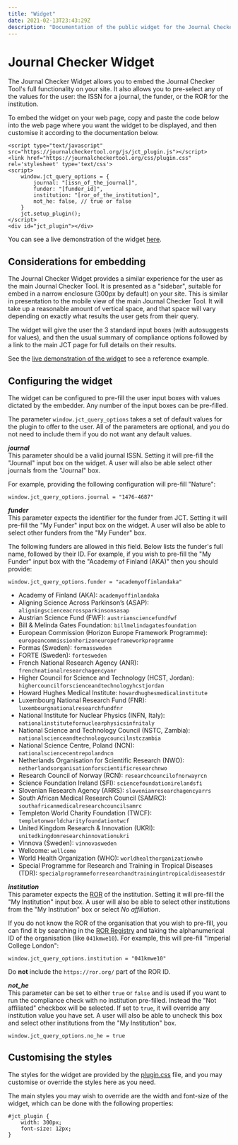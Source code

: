 ```yaml
---
title: "Widget"
date: 2021-02-13T23:43:29Z
description: "Documentation of the public widget for the Journal Checker Tool: Plan S Compliance Validator."
---
```


# Journal Checker Widget

The Journal Checker Widget allows you to embed the Journal Checker Tool's full functionality on your site. It also 
allows you to pre-select any of the values for the user: the ISSN for a journal, the funder, or the ROR for the institution.

To embed the widget on your web page, copy and paste the code below into the web page where you want the widget to be displayed,
and then customise it according to the documentation below.

```code
<script type="text/javascript" src="https://journalcheckertool.org/js/jct_plugin.js"></script>
<link href="https://journalcheckertool.org/css/plugin.css" rel='stylesheet' type='text/css'>
<script>
    window.jct_query_options = {
        journal: "[issn_of_the_journal]",
        funder: "[funder_id]",
        institution: "[ror_of_the_institution]",
        not_he: false, // true or false
    }
    jct.setup_plugin();
</script>
<div id="jct_plugin"></div>
```

You can see a live demonstration of the widget [here](/widget-example).

## Considerations for embedding

The Journal Checker Widget provides a similar experience for the user as the main Journal Checker Tool.  It is presented
as a "sidebar", suitable for embed in a narrow enclosure (300px by default) on your site. This is similar in presentation
to the mobile view of the main Journal Checker Tool.  It will take up a reasonable amount of vertical space, and that
space will vary depending on exactly what results the user gets from their query.

The widget will give the user the 3 standard input boxes (with autosuggests for values), and then the usual summary
of compliance options followed by a link to the main JCT page for full details on their results.

See the [live demonstration of the widget](/widget-example) to see a reference example.

## Configuring the widget

The widget can be configured to pre-fill the user input boxes with values dictated by the embedder.  Any number of the
input boxes can be pre-filled.

The parameter `window.jct_query_options` takes a set of default values for the plugin to offer to the user. 
All of the parameters are optional, and you do not need to include them if you do not want any default values.

***journal***    
This parameter should be a valid journal ISSN.
Setting it will pre-fill the "Journal" input box on the widget.
A user will also be able select other journals from the "Journal" box.

For example, providing the following configuration will pre-fill "Nature": 

```code
window.jct_query_options.journal = "1476-4687"
```

***funder***    
This parameter expects the identifier for the funder from JCT.
Setting it will pre-fill the "My Funder" input box on the widget.
A user will also be able to select other funders from the "My Funder" box.

The following funders are allowed in this field.  Below lists the funder's full name, followed by
their ID.  For example, if you wish to pre-fill the "My Funder" input box with the "Academy of Finland (AKA)"
then you should provide: 

```code
window.jct_query_options.funder = "academyoffinlandaka"
```

* Academy of Finland (AKA): `academyoffinlandaka`
* Aligning Science Across Parkinson’s (ASAP): `aligningscienceacrossparkinsonsasap`
* Austrian Science Fund (FWF): `austriansciencefundfwf`
* Bill & Melinda Gates Foundation: `billmelindagatesfoundation`
* European Commission (Horizon Europe Framework Programme): `europeancommissionhorizoneuropeframeworkprogramme`
* Formas (Sweden): `formassweden`
* FORTE (Sweden): `fortesweden`
* French National Research Agency (ANR): `frenchnationalresearchagencyanr`
* Higher Council for Science and Technology (HCST, Jordan): `highercouncilforscienceandtechnologyhcstjordan`
* Howard Hughes Medical Institute: `howardhughesmedicalinstitute`
* Luxembourg National Research Fund (FNR): `luxembourgnationalresearchfundfnr`
* National Institute for Nuclear Physics (INFN, Italy): `nationalinstitutefornuclearphysicsinfnitaly`
* National Science and Technology Council (NSTC, Zambia): `nationalscienceandtechnologycouncilnstczambia`
* National Science Centre, Poland (NCN): `nationalsciencecentrepolandncn`
* Netherlands Organisation for Scientific Research (NWO): `netherlandsorganisationforscientificresearchnwo`
* Research Council of Norway (RCN): `researchcouncilofnorwayrcn`
* Science Foundation Ireland (SFI): `sciencefoundationirelandsfi`
* Slovenian Research Agency (ARRS): `slovenianresearchagencyarrs`
* South African Medical Research Council (SAMRC): `southafricanmedicalresearchcouncilsamrc`
* Templeton World Charity Foundation (TWCF): `templetonworldcharityfoundationtwcf`
* United Kingdom Research & Innovation (UKRI): `unitedkingdomresearchinnovationukri`
* Vinnova (Sweden): `vinnovasweden`
* Wellcome: `wellcome`
* World Health Organization (WHO): `worldhealthorganizationwho`
* Special Programme for Research and Training in Tropical Diseases (TDR): `specialprogrammeforresearchandtrainingintropicaldiseasestdr`


***institution***    
This parameter expects the [ROR](https://ror.org) of the institution.
Setting it will pre-fill the "My Institution" input box.
A user will also be able to select other institutions from the "My Institution" box or select _No affiliation_.

If you do not know the ROR of the organisation that you wish to pre-fill, you can find it by searching in
the [ROR Registry](https://ror.org/) and taking the alphanumerical ID of the organisation (like `041kmwe10`).
For example, this will pre-fill "Imperial College London": 

```code
window.jct_query_options.institution = "041kmwe10"  
```
Do **not** include the `https://ror.org/` part of the ROR ID.

***not_he***    
This parameter can be set to either `true` or `false` and is used if you want to run the compliance check with no 
institution pre-filled. Instead the "Not affiliated" checkbox will be selected.
If set to `true`, it will override any institution value you have set.
A user will also be able to uncheck this box and select other institutions from the "My Institution" box.

```code
window.jct_query_options.no_he = true
```

## Customising the styles

The styles for the widget are provided by the [plugin.css](https://journalcheckertool.org/css/plugin.css) file,
and you may customise or override the styles here as you need.

The main styles you may wish to override are the width and font-size of the widget, which can be done with the following
properties:

```
#jct_plugin {
    width: 300px;
    font-size: 12px;
}
```
